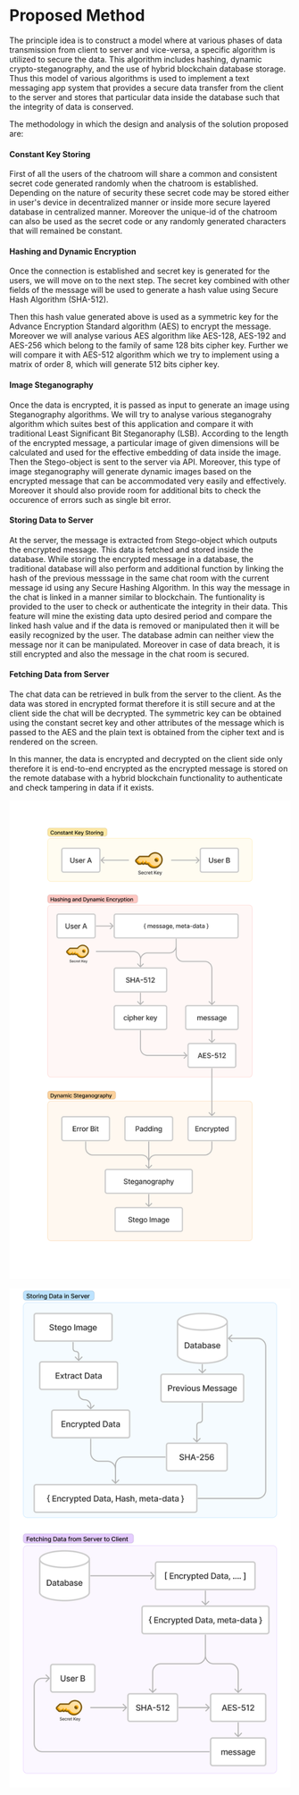 # Proposed Method

The principle idea is to construct a model where at various phases of data transmission from client to server and vice-versa, a specific algorithm is utilized to secure the data. This algorithm includes hashing, dynamic crypto-steganography, and the use of hybrid blockchain database storage. Thus this model of various algorithms is used to implement a text messaging app system that provides a secure data transfer from the client to the server and stores that particular data inside the database such that the integrity of data is conserved. 

The methodology in which the design and analysis of the solution proposed are:

#### Constant Key Storing

First of all the users of the chatroom will share a common and consistent secret code generated randomly when the chatroom is established. Depending on the nature of security these secret code may be stored either in user's device in decentralized manner or inside more secure layered database in centralized manner. Moreover the unique-id of the chatroom can also be used as the secret code or any randomly generated characters that will remained be constant.

#### Hashing and Dynamic Encryption

Once the connection is established and secret key is generated for the users, we will move on to the next step. The secret key combined with other fields of the message will be used to generate a hash value using Secure Hash Algorithm (SHA-512).

Then this hash value generated above is used as a symmetric key for the Advance Encryption Standard algorithm (AES) to encrypt the message. Moreover we will analyse various AES algorithm like AES-128, AES-192 and AES-256 which belong to the family of same 128 bits cipher key. Further we will compare it with AES-512 algorithm which we try to implement using a matrix of order 8, which will generate 512 bits cipher key.

#### Image Steganography

Once the data is encrypted, it is passed as input to generate an image using Steganography algorithms. We will try to analyse various steganograhy algorithm which suites best of this application and compare it with traditional Least Significant Bit Steganoraphy (LSB). According to the length of the encrypted message, a particular image of given dimensions will be calculated and used for the effective embedding of data inside the image. Then the Stego-object is sent to the server via API. Moreover, this type of image steganography will generate dynamic images based on the encrypted message that can be accommodated very easily and effectively. Moreover it should also provide room for additional bits to check the occurence of errors such as single bit error.

#### Storing Data to Server

At the server, the message is extracted from Stego-object which outputs the encrypted message. This data is fetched and stored inside the database.
While storing the encrypted message in a database, the traditional database will also perform and additional function by linking the hash of the previous messsage in the same chat room with the current message id using any Secure Hashing Algorithm. In this way the message in the chat is linked in a manner similar to blockchain. The funtionality is provided to the user to check or authenticate the integrity in their data. This feature will mine the existing data upto desired period and compare the linked hash value and if the data is removed or manipulated then it will be easily recognized by the user. The database admin can neither view the message nor it can be manipulated. Moreover in case of data breach, it is still encrypted and also the message in the chat room is secured.


#### Fetching Data from Server

The chat data can be retrieved in bulk from the server to the client. As the data was stored in encrypted format therefore it is still secure and at the client side the chat will be decrypted. The symmetric key can be obtained using the constant secret key and other attributes of the message which is passed to the AES and the plain text is obtained from the cipher text and is rendered on the screen.

In this manner, the data is encrypted and decrypted on the client side only therefore it is end-to-end encrypted as the encrypted message is stored on the remote database with a hybrid blockchain functionality to authenticate and check tampering in data if it exists. 

![1](../img/1.png)

![2](../img/2.png)